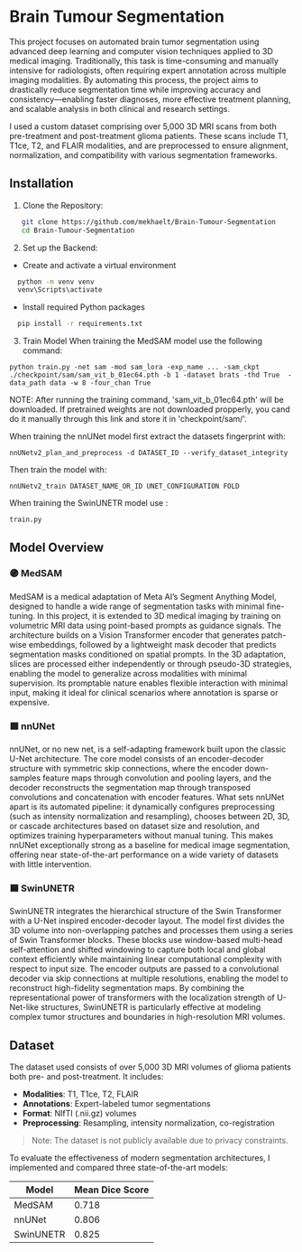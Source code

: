 # Brain Tumour Segmentation

This project focuses on automated brain tumor segmentation using advanced deep learning and computer vision techniques applied to 3D medical imaging. Traditionally, this task is time-consuming and manually intensive for radiologists, often requiring expert annotation across multiple imaging modalities. By automating this process, the project aims to drastically reduce segmentation time while improving accuracy and consistency—enabling faster diagnoses, more effective treatment planning, and scalable analysis in both clinical and research settings.

I used a custom dataset comprising over 5,000 3D MRI scans from both pre-treatment and post-treatment glioma patients. These scans include T1, T1ce, T2, and FLAIR modalities, and are preprocessed to ensure alignment, normalization, and compatibility with various segmentation frameworks.

## Installation

1. Clone the Repository:
```bash
   git clone https://github.com/mekhaelt/Brain-Tumour-Segmentation
   cd Brain-Tumour-Segmentation
```
2. Set up the Backend:
- Create and activate a virtual environment
```bash
  python -m venv venv
  venv\Scripts\activate
```
- Install required Python packages
```bash
  pip install -r requirements.txt
```
3. Train Model
When training the MedSAM model use the following command:
```
python train.py -net sam -mod sam_lora -exp_name ... -sam_ckpt ./checkpoint/sam/sam_vit_b_01ec64.pth -b 1 -dataset brats -thd True  -data_path data -w 8 -four_chan True 
```
NOTE: After running the training command, 'sam_vit_b_01ec64.pth' will be downloaded. If pretrained weights are not downloaded propperly, you cand do it manually through this link and store it in 'checkpoint/sam/'.

When training the nnUNet model first extract the datasets fingerprint with:
```
nnUNetv2_plan_and_preprocess -d DATASET_ID --verify_dataset_integrity
```
Then train the model with:
```
nnUNetv2_train DATASET_NAME_OR_ID UNET_CONFIGURATION FOLD
```
When training the SwinUNETR model use :
```
train.py
```

## Model Overview

### 🟣 MedSAM
MedSAM is a medical adaptation of Meta AI’s Segment Anything Model, designed to handle a wide range of segmentation tasks with minimal fine-tuning. In this project, it is extended to 3D medical imaging by training on volumetric MRI data using point-based prompts as guidance signals. The architecture builds on a Vision Transformer encoder that generates patch-wise embeddings, followed by a lightweight mask decoder that predicts segmentation masks conditioned on spatial prompts. In the 3D adaptation, slices are processed either independently or through pseudo-3D strategies, enabling the model to generalize across modalities with minimal supervision. Its promptable nature enables flexible interaction with minimal input, making it ideal for clinical scenarios where annotation is sparse or expensive.

### 🟩 nnUNet
nnUNet, or no new net, is a self-adapting framework built upon the classic U-Net architecture. The core model consists of an encoder-decoder structure with symmetric skip connections, where the encoder down-samples feature maps through convolution and pooling layers, and the decoder reconstructs the segmentation map through transposed convolutions and concatenation with encoder features. What sets nnUNet apart is its automated pipeline: it dynamically configures preprocessing (such as intensity normalization and resampling), chooses between 2D, 3D, or cascade architectures based on dataset size and resolution, and optimizes training hyperparameters without manual tuning. This makes nnUNet exceptionally strong as a baseline for medical image segmentation, offering near state-of-the-art performance on a wide variety of datasets with little intervention.

### 🟦 SwinUNETR
SwinUNETR integrates the hierarchical structure of the Swin Transformer with a U-Net inspired encoder-decoder layout. The model first divides the 3D volume into non-overlapping patches and processes them using a series of Swin Transformer blocks. These blocks use window-based multi-head self-attention and shifted windowing to capture both local and global context efficiently while maintaining linear computational complexity with respect to input size. The encoder outputs are passed to a convolutional decoder via skip connections at multiple resolutions, enabling the model to reconstruct high-fidelity segmentation maps. By combining the representational power of transformers with the localization strength of U-Net-like structures, SwinUNETR is particularly effective at modeling complex tumor structures and boundaries in high-resolution MRI volumes.

## Dataset

The dataset used consists of over 5,000 3D MRI volumes of glioma patients both pre- and post-treatment. It includes:
- **Modalities**: T1, T1ce, T2, FLAIR
- **Annotations**: Expert-labeled tumor segmentations
- **Format**: NIfTI (.nii.gz) volumes
- **Preprocessing**: Resampling, intensity normalization, co-registration

> Note: The dataset is not publicly available due to privacy constraints.


To evaluate the effectiveness of modern segmentation architectures, I implemented and compared three state-of-the-art models:


| Model     | Mean Dice Score |
| --------- | --------------- |
| MedSAM    | 0.718           |
| nnUNet    | 0.806           |
| SwinUNETR | 0.825           |

